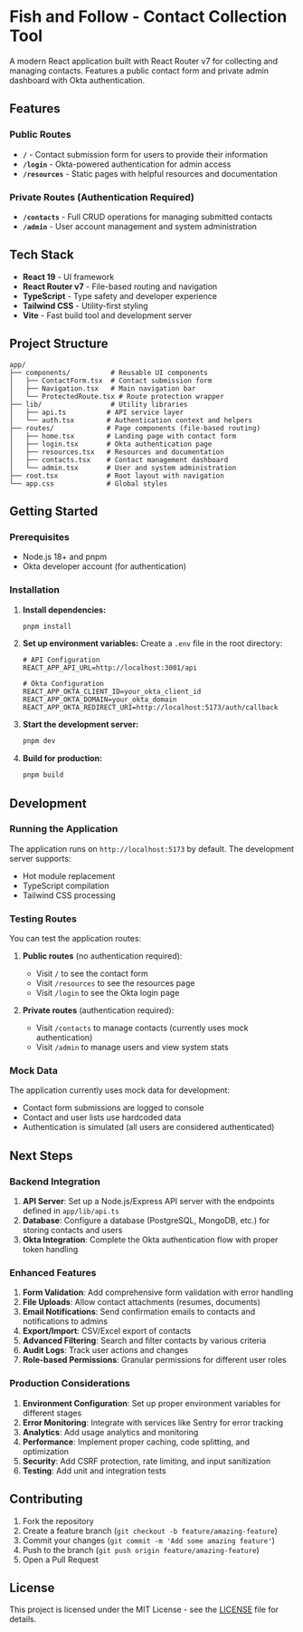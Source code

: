 # Fish and Follow - Contact Collection Tool

A modern React application built with React Router v7 for collecting and managing contacts. Features a public contact form and private admin dashboard with Okta authentication.

## Features

### Public Routes
- **`/`** - Contact submission form for users to provide their information
- **`/login`** - Okta-powered authentication for admin access
- **`/resources`** - Static pages with helpful resources and documentation

### Private Routes (Authentication Required)
- **`/contacts`** - Full CRUD operations for managing submitted contacts
- **`/admin`** - User account management and system administration

## Tech Stack

- **React 19** - UI framework
- **React Router v7** - File-based routing and navigation
- **TypeScript** - Type safety and developer experience
- **Tailwind CSS** - Utility-first styling
- **Vite** - Fast build tool and development server

## Project Structure

```
app/
├── components/          # Reusable UI components
│   ├── ContactForm.tsx  # Contact submission form
│   ├── Navigation.tsx   # Main navigation bar
│   └── ProtectedRoute.tsx # Route protection wrapper
├── lib/                 # Utility libraries
│   ├── api.ts          # API service layer
│   └── auth.tsx        # Authentication context and helpers
├── routes/             # Page components (file-based routing)
│   ├── home.tsx        # Landing page with contact form
│   ├── login.tsx       # Okta authentication page
│   ├── resources.tsx   # Resources and documentation
│   ├── contacts.tsx    # Contact management dashboard
│   └── admin.tsx       # User and system administration
├── root.tsx            # Root layout with navigation
└── app.css             # Global styles
```

## Getting Started

### Prerequisites
- Node.js 18+ and pnpm
- Okta developer account (for authentication)

### Installation

1. **Install dependencies:**
   ```bash
   pnpm install
   ```

2. **Set up environment variables:**
   Create a `.env` file in the root directory:
   ```env
   # API Configuration
   REACT_APP_API_URL=http://localhost:3001/api
   
   # Okta Configuration
   REACT_APP_OKTA_CLIENT_ID=your_okta_client_id
   REACT_APP_OKTA_DOMAIN=your_okta_domain
   REACT_APP_OKTA_REDIRECT_URI=http://localhost:5173/auth/callback
   ```

3. **Start the development server:**
   ```bash
   pnpm dev
   ```

4. **Build for production:**
   ```bash
   pnpm build
   ```

## Development

### Running the Application

The application runs on `http://localhost:5173` by default. The development server supports:
- Hot module replacement
- TypeScript compilation
- Tailwind CSS processing

### Testing Routes

You can test the application routes:

1. **Public routes** (no authentication required):
   - Visit `/` to see the contact form
   - Visit `/resources` to see the resources page
   - Visit `/login` to see the Okta login page

2. **Private routes** (authentication required):
   - Visit `/contacts` to manage contacts (currently uses mock authentication)
   - Visit `/admin` to manage users and view system stats

### Mock Data

The application currently uses mock data for development:
- Contact form submissions are logged to console
- Contact and user lists use hardcoded data
- Authentication is simulated (all users are considered authenticated)

## Next Steps

### Backend Integration
1. **API Server**: Set up a Node.js/Express API server with the endpoints defined in `app/lib/api.ts`
2. **Database**: Configure a database (PostgreSQL, MongoDB, etc.) for storing contacts and users
3. **Okta Integration**: Complete the Okta authentication flow with proper token handling

### Enhanced Features
1. **Form Validation**: Add comprehensive form validation with error handling
2. **File Uploads**: Allow contact attachments (resumes, documents)
3. **Email Notifications**: Send confirmation emails to contacts and notifications to admins
4. **Export/Import**: CSV/Excel export of contacts
5. **Advanced Filtering**: Search and filter contacts by various criteria
6. **Audit Logs**: Track user actions and changes
7. **Role-based Permissions**: Granular permissions for different user roles

### Production Considerations
1. **Environment Configuration**: Set up proper environment variables for different stages
2. **Error Monitoring**: Integrate with services like Sentry for error tracking
3. **Analytics**: Add usage analytics and monitoring
4. **Performance**: Implement proper caching, code splitting, and optimization
5. **Security**: Add CSRF protection, rate limiting, and input sanitization
6. **Testing**: Add unit and integration tests

## Contributing

1. Fork the repository
2. Create a feature branch (`git checkout -b feature/amazing-feature`)
3. Commit your changes (`git commit -m 'Add some amazing feature'`)
4. Push to the branch (`git push origin feature/amazing-feature`)
5. Open a Pull Request

## License

This project is licensed under the MIT License - see the [LICENSE](LICENSE) file for details.
